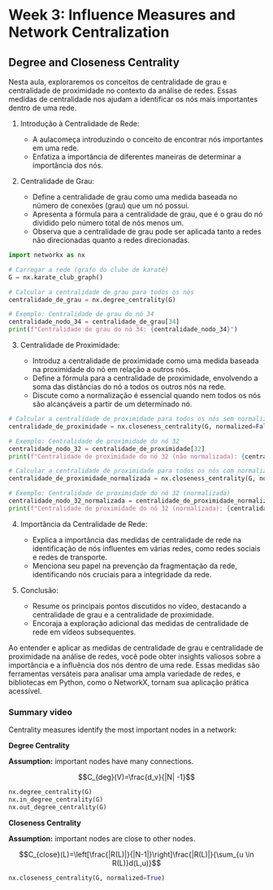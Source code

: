 # Week 3: Influence Measures and Network Centralization

## Degree and Closeness Centrality

Nesta aula, exploraremos os conceitos de centralidade de grau e centralidade de proximidade no contexto da análise de redes. Essas medidas de centralidade nos ajudam a identificar os nós mais importantes dentro de uma rede.

1. Introdução à Centralidade de Rede:

    - A aulacomeça introduzindo o conceito de encontrar nós importantes em uma rede.
    - Enfatiza a importância de diferentes maneiras de determinar a importância dos nós.

2. Centralidade de Grau:

    - Define a centralidade de grau como uma medida baseada no número de conexões (grau) que um nó possui.
    - Apresenta a fórmula para a centralidade de grau, que é o grau do nó dividido pelo número total de nós menos um.
    - Observa que a centralidade de grau pode ser aplicada tanto a redes não direcionadas quanto a redes direcionadas.


```python
import networkx as nx

# Carregar a rede (grafo do clube de karatê)
G = nx.karate_club_graph()

# Calcular a centralidade de grau para todos os nós
centralidade_de_grau = nx.degree_centrality(G)

# Exemplo: Centralidade de grau do nó 34
centralidade_nodo_34 = centralidade_de_grau[34]
print(f"Centralidade de grau do nó 34: {centralidade_nodo_34}")
```
3. Centralidade de Proximidade:

    - Introduz a centralidade de proximidade como uma medida baseada na proximidade do nó em relação a outros nós.
    - Define a fórmula para a centralidade de proximidade, envolvendo a soma das distâncias do nó a todos os outros nós na rede.
    - Discute como a normalização é essencial quando nem todos os nós são alcançáveis a partir de um determinado nó.


```python
# Calcular a centralidade de proximidade para todos os nós sem normalização
centralidade_de_proximidade = nx.closeness_centrality(G, normalized=False)

# Exemplo: Centralidade de proximidade do nó 32
centralidade_nodo_32 = centralidade_de_proximidade[32]
print(f"Centralidade de proximidade do nó 32 (não normalizada): {centralidade_nodo_32}")

# Calcular a centralidade de proximidade para todos os nós com normalização
centralidade_de_proximidade_normalizada = nx.closeness_centrality(G, normalized=True)

# Exemplo: Centralidade de proximidade do nó 32 (normalizada)
centralidade_nodo_32_normalizada = centralidade_de_proximidade_normalizada[32]
print(f"Centralidade de proximidade do nó 32 (normalizada): {centralidade_nodo_32_normalizada}")
```

4. Importância da Centralidade de Rede:

    - Explica a importância das medidas de centralidade de rede na identificação de nós influentes em várias redes, como redes sociais e redes de transporte.
    - Menciona seu papel na prevenção da fragmentação da rede, identificando nós cruciais para a integridade da rede.

5. Conclusão:

    - Resume os principais pontos discutidos no vídeo, destacando a centralidade de grau e a centralidade de proximidade.
    - Encoraja a exploração adicional das medidas de centralidade de rede em vídeos subsequentes.
    
Ao entender e aplicar as medidas de centralidade de grau e centralidade de proximidade na análise de redes, você pode obter insights valiosos sobre a importância e a influência dos nós dentro de uma rede. Essas medidas são ferramentas versáteis para analisar uma ampla variedade de redes, e bibliotecas em Python, como o NetworkX, tornam sua aplicação prática acessível.

### Summary video

Centrality measures identify the most important nodes in a network:


**Degree Centrality**

**Assumption:** important nodes have many connections.

$$C_{deg}(V)=\frac{d_v}{|N| -1}$$
       
```python
nx.degree_centrality(G)
nx.in_degree_centrality(G)
nx.out_degree_centrality(G)
```

**Closeness Centrality**

**Assumption:** important nodes are close to other nodes.

$$C_{close}(L)=\left[\frac{|R(L)|}{|N-1|}\right]\frac{|R(L)|}{\sum_{u \in R(L)}d(L,u)}$$

```python
nx.closeness_centrality(G, normalized=True)
```
